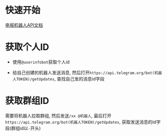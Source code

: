 # 快速开始

[电报机器人API文档](https://core.telegram.org/bots/api)


# 获取个人ID

- 使用`@userinfobot`获取个人id

- 给自己创建的机器人发送消息, 然后打开`https://api.telegram.org/bot(机器人TOKEN)/getUpdates`, 查找自己发的消息id字段


# 获取群组ID

需要将机器人拉取群组, 然后发送`/xx @机器人`, 最后打开`https://api.telegram.org/bot(机器人TOKEN)/getUpdates`, 获取发送消息的id字段(群组id以`-`开头)
